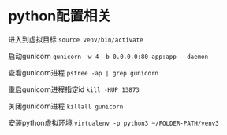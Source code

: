 # python配置相关

进入到虚拟目标
`source venv/bin/activate`

启动gunicorn
`gunicorn -w 4 -b 0.0.0.0:80 app:app --daemon`

查看gunicorn进程
`pstree -ap | grep gunicorn`

重启gunicorn进程指定id
`kill -HUP 13873`

关闭gunicorn进程
`killall gunicorn`

安装python虚拟环境
`virtualenv -p python3 ~/FOLDER-PATH/venv3`